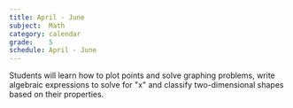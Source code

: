 ```yaml
---
title: April - June
subject:  Math
category: calendar
grade:    5
schedule: April - June
---
```


Students will learn how to plot points and solve graphing problems, write algebraic expressions to solve for "x" and classify two-dimensional shapes based on their properties.